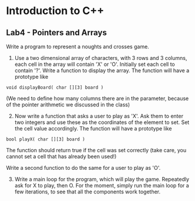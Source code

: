 # Introduction to C++

## Lab4 - Pointers and Arrays

Write a program to represent a noughts and crosses game. 

1. Use a two dimensional array of characters, with 3 rows and 3 columns, each cell in the array will contain 'X' or 'O'. Initially set each cell to contain '?'.
Write a function to display the array. The function will have a prototype like
```
void displayBoard( char [][3] board )
```
(We need to define how many columns there are in the parameter, because of the pointer arithmetic we discussed in the class)

2. Now write a function that asks a user to play as 'X'. Ask them to enter two integers and use these as the coordinates of the element to set. Set the cell value accordingly.
The function will have a prototype like
```
bool playX( char [][3] board )
```
The function should return true if the cell was set correctly (take care, you cannot set a cell that has already been used!)

Write a second function to do the same for a user to play as 'O'.

3. Write a main loop for the program, which will play the game. Repeatedly ask for X to play, then O. For the moment, simply run the main loop for a few iterations, to see that all the components work together.
